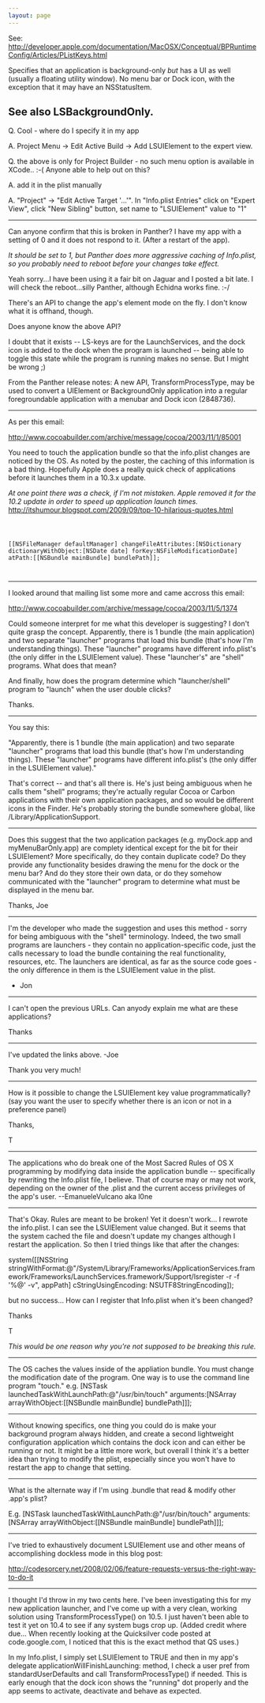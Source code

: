 ```yaml
---
layout: page
---
```


See: http://developer.apple.com/documentation/MacOSX/Conceptual/BPRuntimeConfig/Articles/PListKeys.html

Specifies that an application is background-only *but* has a UI as well (usually a floating utility window). No menu bar or Dock icon, with the exception that it may have an NSStatusItem.

See also LSBackgroundOnly.
----

Q. Cool - where do I specify it in my app

A. Project Menu -> Edit Active Build -> Add LSUIElement to the expert view. 

Q. the above is only for Project Builder - no such menu option is available in XCode..  :-(  Anyone able to help out on this?

A. add it in the plist manually 

A. "Project" -> "Edit Active Target '...'".  In "Info.plist Entries" click on "Expert View", click "New Sibling" button, set name to "LSUIElement" value to "1"

----

Can anyone confirm that this is broken in Panther? I have my app with a setting of 0 and it does not respond to it. (After a restart of the app).

*It should be set to 1, but Panther does more aggressive caching of Info.plist, so you probably need to reboot before your changes take effect.*

Yeah sorry...I have been using it a fair bit on Jaguar and I posted a bit late. I will check the reboot...silly Panther, although Echidna works fine. :-/

There's an API to change the app's element mode on the fly. I don't know what it is offhand, though.

Does anyone know the above API?

I doubt that it exists -- LS-keys are for the LaunchServices, and the dock icon is added to the dock when the program is launched -- being able to toggle this state while the program is running makes no sense. But I might be wrong ;)

From the Panther release notes:
A new API, TransformProcessType, may be used to convert a UIElement or BackgroundOnly application into a regular foregroundable application with a menubar and Dock icon (2848736).

----

As per this email:

http://www.cocoabuilder.com/archive/message/cocoa/2003/11/1/85001

You need to touch the application bundle so that the info.plist changes are noticed by the OS. As noted by the poster, the caching of this information is a bad thing. Hopefully Apple does a really quick check of applications before it launches them in a 10.3.x update.

*At one point there was a check, if I'm not mistaken. Apple removed it for the 10.2 update in order to speed up application launch times.* http://itshumour.blogspot.com/2009/09/top-10-hilarious-quotes.html

<code>

  [[NSFileManager defaultManager] changeFileAttributes:[NSDictionary 
dictionaryWithObject:[NSDate date] forKey:NSFileModificationDate] atPath:[[NSBundle mainBundle] bundlePath]];

</code>

----

I looked around that mailing list some more and came accross this email:

http://www.cocoabuilder.com/archive/message/cocoa/2003/11/5/1374

Could someone interpret for me what this developer is suggesting?  I don't quite grasp the concept.  Apparently, there is 1 bundle (the main application) and two separate "launcher" programs that load this bundle (that's how I'm understanding things).  These "launcher" programs have different info.plist's (the only differ in the LSUIElement value).  These "launcher's" are "shell" programs.  What does that mean?

And finally, how does the program determine which "launcher/shell" program to "launch" when the user double clicks?

Thanks.

----

You say this:

"Apparently, there is 1 bundle (the main application) and two separate "launcher" programs that load this bundle (that's how I'm understanding things).  These "launcher" programs have different info.plist's (the only differ in the LSUIElement value)."

That's correct -- and that's all there is. He's just being ambiguous when he calls them "shell" programs; they're actually regular Cocoa or Carbon applications with their own application packages, and so would be different icons in the Finder. He's probably storing the bundle somewhere global, like /Library/ApplicationSupport.

----

Does this suggest that the two application packages (e.g. myDock.app and myMenuBarOnly.app) are complety identical except for the bit for their LSUIElement?  More specifically, do they contain duplicate code?  Do they provide any functionality besides drawing the menu for the dock or the menu bar?  And do they store their own data, or do they somehow communicated with the "launcher" program to determine what must be displayed in the menu bar.

Thanks, Joe

----

I'm the developer who made the suggestion and uses this method - sorry for being ambiguous with the "shell" terminology.  Indeed, the two small programs are launchers - they contain no application-specific code, just the calls necessary to load the bundle containing the real functionality, resources, etc.  The launchers are identical, as far as the source code goes - the only difference in them is the LSUIElement value in the plist.

 - Jon

----

I can't open the previous URLs. Can anyody explain me what are these applications?

Thanks

----
I've updated the links above.  -Joe

Thank you very much!

----

How is it possible to change the LSUIElement key value programmatically? (say you want the user to specify whether there is an icon or not in a preference panel) 

Thanks,

T

----

The applications who do break one of the Most Sacred Rules of OS X programming by modifying data inside the application bundle -- specifically by rewriting the Info.plist file, I believe. That of course may or may not work, depending on the owner of the .plist and the current access privileges of the app's user. --EmanueleVulcano aka l0ne

----

That's Okay. Rules are meant to be broken! Yet it doesn't work... I rewrote the info.plist. I can see the LSUIElement value changed. But it seems that the system cached the file and doesn't update my changes although I restart the application. So then I tried things like that after the changes:
		
  system([[NSString stringWithFormat:@"/System/Library/Frameworks/ApplicationServices.framework/Frameworks/LaunchServices.framework/Support/lsregister -r -f '%@' -v", appPath] cStringUsingEncoding: NSUTF8StringEncoding]);

but no success... How can I register that Info.plist when it's been changed?

Thanks

T

*This would be one reason why you're not supposed to be breaking this rule.*

----

The OS caches the values inside of the appliation bundle.  You must change the modification date of the program.  One way is to use the command line program "touch." e.g. 		[NSTask launchedTaskWithLaunchPath:@"/usr/bin/touch" arguments:[NSArray arrayWithObject:[[NSBundle mainBundle] bundlePath]]];

----

Without knowing specifics, one thing you could do is make your background program always hidden, and create a second lightweight configuration application which contains the dock icon and can either be running or not. It might be a little more work, but overall I think it's a better idea than trying to modify the plist, especially since you won't have to restart the app to change that setting.

----

What is the alternate way if I'm using .bundle that read & modify other .app's plist?

E.g. [NSTask launchedTaskWithLaunchPath:@"/usr/bin/touch" arguments:[NSArray arrayWithObject:[[NSBundle mainBundle] bundlePath]]];

----

I've tried to exhaustively document LSUIElement use and other means of accomplishing dockless mode in this blog post: 

http://codesorcery.net/2008/02/06/feature-requests-versus-the-right-way-to-do-it

----

I thought I'd throw in my two cents here. I've been investigating this for my new application launcher, and I've come up with a very clean, working solution using TransformProcessType() on 10.5. I just haven't been able to test it yet on 10.4 to see if any system bugs crop up. (Added credit where due... When recently looking at the Quicksilver code posted at code.google.com, I noticed that this is the exact method that QS uses.)

In my Info.plist, I simply set LSUIElement to TRUE and then in my app's delegate applicationWillFinishLaunching: method, I check a user pref from standardUserDefaults and call TransformProcessType() if needed. This is early enough that the dock icon shows the "running" dot properly and the app seems to activate, deactivate and behave as expected.
